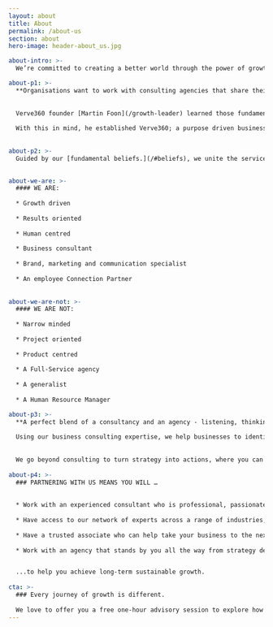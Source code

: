 ```yaml
---
layout: about
title: About
permalink: /about-us
section: about
hero-image: header-about_us.jpg

about-intro: >-
  We’re committed to creating a better world through the power of growth

about-p1: >-
  **Organisations want to work with consulting agencies that share their values, are authentic and collaborative, provide value-for-money solutions and deliver results that count.**
  
  
  Verve360 founder [Martin Foon](/growth-leader) learned those fundamental rules during this long-spanning career.
  
  With this in mind, he established Verve360; a purpose driven business consulting agency.
  
  
about-p2: >-
  Guided by our [fundamental beliefs.](/#beliefs), we unite the services of [Advisory](/advisory), [Branding](/branding), [Marketing & Communication](/marketing) and [Employee Connection](/employee-connection) to empower businesses to reach new heights.

  
about-we-are: >- 
  #### WE ARE:
  
  * Growth driven
  
  * Results oriented
  
  * Human centred
  
  * Business consultant
  
  * Brand, marketing and communication specialist
  
  * An employee Connection Partner
  
  
about-we-are-not: >- 
  #### WE ARE NOT:
  
  * Narrow minded
  
  * Project oriented
  
  * Product centred
  
  * A Full-Service agency
  
  * A generalist
  
  * A Human Resource Manager

about-p3: >- 
  **A perfect blend of a consultancy and an agency - listening, thinking, advising and doing makes up the four pillars of our work.**
  
  Using our business consulting expertise, we help businesses to identify their problems or opportunities and develop optimal solutions using tried and tested data, insights, frameworks and models.
  
  
  We go beyond consulting to turn strategy into actions, where you can either insource or outsource your marketing and internal communications or utilise our advisory services by allowing us to mentor and coach you, your marketing or HR teams.
  
about-p4: >-   
  ### PARTNERING WITH US MEANS YOU WILL … 
  
  
  * Work with an experienced consultant who is professional, passionate and personable
  
  * Have access to our network of experts across a range of industries, sectors and businesses
  
  * Have a trusted associate who can help take your business to the next level
  
  * Work with an agency that stands by you all the way from strategy development to hands-on implementation...


  ...to help you achieve long-term sustainable growth.
  
cta: >-
  ### Every journey of growth is different.
  
  We love to offer you a free one-hour advisory session to explore how to accelerate and achieve sustainable growth.
---
```


